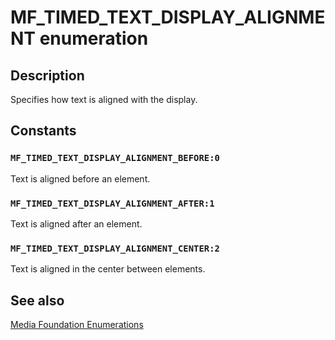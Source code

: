 # MF_TIMED_TEXT_DISPLAY_ALIGNMENT enumeration

## Description

Specifies how text is aligned with the display.

## Constants

### `MF_TIMED_TEXT_DISPLAY_ALIGNMENT_BEFORE:0`

Text is aligned before an element.

### `MF_TIMED_TEXT_DISPLAY_ALIGNMENT_AFTER:1`

Text is aligned after an element.

### `MF_TIMED_TEXT_DISPLAY_ALIGNMENT_CENTER:2`

Text is aligned in the center between elements.

## See also

[Media Foundation Enumerations](https://learn.microsoft.com/windows/desktop/medfound/media-foundation-enumerations)